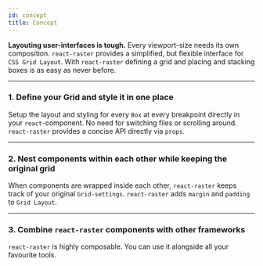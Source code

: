 ```yaml
---
id: concept
title: Concept
---
```


**Layouting user-interfaces is tough.** Every viewport-size needs its own composition.
`react-raster` provides a simplified, but flexible interface for `CSS Grid Layout`. With `react-raster` defining a grid and placing and stacking boxes is as easy as never before.

---

### 1. Define your Grid and style it in one place

Setup the layout and styling for every `Box` at every breakpoint directly in your `react`-component. No need for switching files or scrolling around. `react-raster` provides a concise API directly via `props`.

---

### 2. Nest components within each other while keeping the original grid

When components are wrapped inside each other, `react-raster` keeps track of your original `Grid-settings`. `react-raster` adds `margin` and `padding` to `Grid Layout`.

---

### 3. Combine `react-raster` components with other frameworks

`react-raster` is highly composable. You can use it alongside all your favourite tools.
